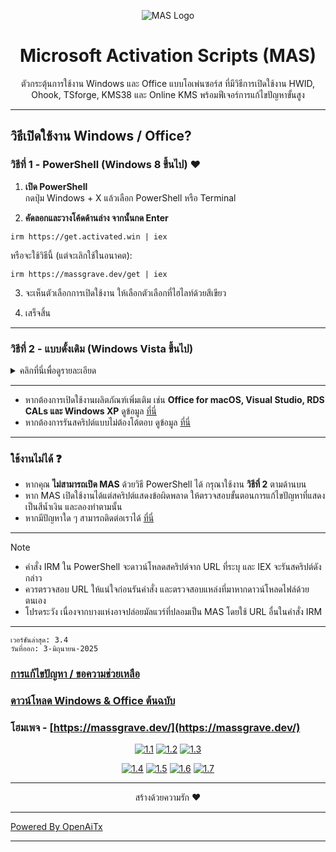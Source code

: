<p align="center"><img src="https://massgrave.dev/img/logo_small.png" alt="MAS Logo"></p>

<h1 align="center">Microsoft  Activation  Scripts (MAS)</h1>

<p align="center">ตัวกระตุ้นการใช้งาน Windows และ Office แบบโอเพ่นซอร์ส ที่มีวิธีการเปิดใช้งาน HWID, Ohook, TSforge, KMS38 และ Online KMS พร้อมฟีเจอร์การแก้ไขปัญหาขั้นสูง</p>

<hr>
  
## วิธีเปิดใช้งาน Windows / Office?

### วิธีที่ 1 - PowerShell (Windows 8 ขึ้นไป) ❤️

1.   **เปิด PowerShell**  
	กดปุ่ม Windows + X แล้วเลือก PowerShell หรือ Terminal

2.   **คัดลอกและวางโค้ดด้านล่าง จากนั้นกด Enter**  
```
irm https://get.activated.win | iex
```
หรือจะใช้วิธีนี้ (แต่จะเลิกใช้ในอนาคต):  
```
irm https://massgrave.dev/get | iex
```

3.   จะเห็นตัวเลือกการเปิดใช้งาน ให้เลือกตัวเลือกที่ไฮไลท์ด้วยสีเขียว

4.   เสร็จสิ้น

---

### วิธีที่ 2 - แบบดั้งเดิม (Windows Vista ขึ้นไป)

<details>
  <summary>คลิกที่นี่เพื่อดูรายละเอียด</summary>
  
1.   ดาวน์โหลดไฟล์จากลิงก์ใดลิงก์หนึ่งด้านล่างนี้:  
`https://github.com/massgravel/Microsoft-Activation-Scripts/archive/refs/heads/master.zip`  
หรือ  
`https://git.activated.win/massgrave/Microsoft-Activation-Scripts/archive/master.zip`
2.   คลิกขวาที่ไฟล์ zip ที่ดาวน์โหลดมา แล้วเลือกแตกไฟล์
3.   ในโฟลเดอร์ที่แตกไฟล์แล้ว ให้หาโฟลเดอร์ชื่อ `All-In-One-Version`
4.   รันไฟล์ชื่อ `MAS_AIO.cmd`
5.   จะเห็นตัวเลือกการเปิดใช้งาน ทำตามคำแนะนำบนหน้าจอ
6.   เสร็จสิ้น

</details>

---

- หากต้องการเปิดใช้งานผลิตภัณฑ์เพิ่มเติม เช่น **Office for macOS, Visual Studio, RDS CALs และ Windows XP** ดูข้อมูล [ที่นี่](https://massgrave.dev/unsupported_products_activation)
- หากต้องการรันสคริปต์แบบไม่ต้องโต้ตอบ ดูข้อมูล [ที่นี่](https://massgrave.dev/command_line_switches)

---

### ใช้งานไม่ได้ ❓

- หากคุณ **ไม่สามารถเปิด MAS** ด้วยวิธี PowerShell ได้ กรุณาใช้งาน **วิธีที่ 2** ตามด้านบน
- หาก MAS เปิดใช้งานได้แต่สคริปต์แสดงข้อผิดพลาด ให้ตรวจสอบขั้นตอนการแก้ไขปัญหาที่แสดงเป็นสีน้ำเงิน และลองทำตามนั้น
- หากมีปัญหาใด ๆ สามารถติดต่อเราได้ [ที่นี่](https://massgrave.dev/troubleshoot)

---

> [!NOTE]
>
> - คำสั่ง IRM ใน PowerShell จะดาวน์โหลดสคริปต์จาก URL ที่ระบุ และ IEX จะรันสคริปต์ดังกล่าว
> - ควรตรวจสอบ URL ให้แน่ใจก่อนรันคำสั่ง และตรวจสอบแหล่งที่มาหากดาวน์โหลดไฟล์ด้วยตนเอง
> - โปรดระวัง เนื่องจากบางแห่งอาจปล่อยมัลแวร์ที่ปลอมเป็น MAS โดยใช้ URL อื่นในคำสั่ง IRM

---

```
เวอร์ชันล่าสุด: 3.4
วันที่ออก: 3-มิถุนายน-2025
```

### [การแก้ไขปัญหา / ขอความช่วยเหลือ](https://massgrave.dev/troubleshoot)
### [ดาวน์โหลด Windows & Office ต้นฉบับ](https://massgrave.dev/genuine-installation-media)
### โฮมเพจ - [https://massgrave.dev/](https://massgrave.dev/)

<div align="center">
  
[![1.1]][1]
[![1.2]][2]
[![1.3]][3]

</div>

<div align="center">
  
[![1.4]][4]
[![1.5]][5]
[![1.6]][6]
[![1.7]][7]

</div>

[1.1]: https://massgrave.dev/img/logo_github.png (GitHub)
[1.2]: https://massgrave.dev/img/logo_azuredevops.png (AzureDevOps)
[1.3]: https://massgrave.dev/img/logo_gitea.png (Self-hosted Git)

[1.4]: https://massgrave.dev/img/logo_discord.png (แชทกับเราโดยไม่ต้องสมัครสมาชิก)
[1.5]: https://massgrave.dev/img/logo_reddit.png (Reddit)
[1.6]: https://massgrave.dev/img/logo_bluesky.png (Bluesky)
[1.7]: https://massgrave.dev/img/logo_x.png (Twitter)

[1]: https://github.com/massgravel/Microsoft-Activation-Scripts
[2]: https://dev.azure.com/massgrave/_git/Microsoft-Activation-Scripts
[3]: https://git.activated.win/massgrave/Microsoft-Activation-Scripts
[4]: https://discord.gg/j2yFsV5ZVC
[5]: https://www.reddit.com/r/MAS_Activator
[6]: https://bsky.app/profile/massgrave.dev
[7]: https://twitter.com/massgravel

---

<p align="center">สร้างด้วยความรัก ❤️</p>

---

[Powered By OpenAiTx](https://github.com/OpenAiTx/OpenAiTx)

---